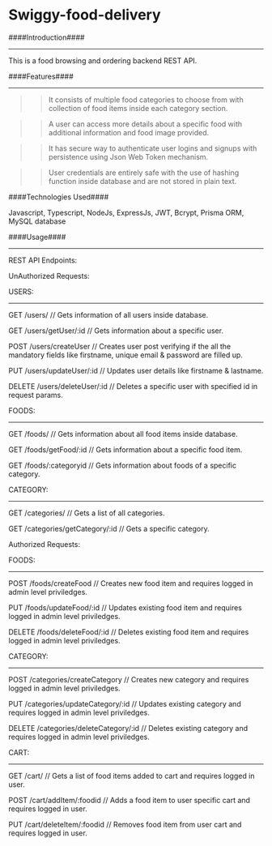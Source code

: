 # Swiggy-food-delivery

####Introduction####
___________________________________________________________________________
This is a food browsing and ordering backend REST API.

####Features####
___________________________________________________________________________

>> It consists of multiple food categories to choose from with collection of food items inside each category section.

>> A user can access more details about a specific food with additional information and food image provided.

>> It has secure way to authenticate user logins and signups with persistence using Json Web Token mechanism.

>> User credentials are entirely safe with the use of hashing function inside database and are not stored in plain text.

####Technologies Used####

Javascript, Typescript, NodeJs, ExpressJs, JWT, Bcrypt, Prisma ORM, MySQL database

####Usage####
_____________________________________________________________________________

REST API Endpoints:

UnAuthorized Requests:

USERS:
______________________________________________________________________________
GET /users/						// Gets information of all users inside database.

GET /users/getUser/:id			// Gets information about a specific user.

POST /users/createUser			// Creates user post verifying if the all the mandatory fields like firstname,  unique email & password are filled up.

PUT /users/updateUser/:id		// Updates user details like firstname & lastname.

DELETE /users/deleteUser/:id	// Deletes a specific user with specified id in request params.

FOODS:
______________________________________________________________________________
GET /foods/						// Gets information about all food items inside database.

GET /foods/getFood/:id			// Gets information about a specific food item.

GET /foods/:categoryid			// Gets information about foods of a specific category.

CATEGORY:
______________________________________________________________________________
GET /categories/				// Gets a list of all categories.

GET /categories/getCategory/:id		// Gets a specific category.

Authorized Requests:

FOODS:
_______________________________________________________________________________
POST /foods/createFood			// Creates new food item and requires logged in admin level priviledges.

PUT /foods/updateFood/:id		// Updates existing food item and requires logged in admin level priviledges.

DELETE /foods/deleteFood/:id	// Deletes existing food item and requires logged in admin level priviledges.

CATEGORY:
________________________________________________________________________________
POST /categories/createCategory		// Creates new category and requires logged in admin level priviledges.

PUT /categories/updateCategory/:id		// Updates existing category and requires logged in admin level priviledges.

DELETE /categories/deleteCategory/:id	// Deletes existing category and requires logged in admin level priviledges.

CART:
________________________________________________________________________________
GET /cart/						// Gets a list of food items added to cart and requires logged in user.

POST /cart/addItem/:foodid		// Adds a food item to user specific cart and requires logged in user.

PUT /cart/deleteItem/:foodid	// Removes food item from user cart and requires logged in user.

